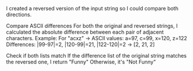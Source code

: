 I created a reversed version of the input string so I could compare both directions.

Compare ASCII differences For both the original and reversed strings, I calculated the absolute difference between each pair of adjacent characters. Example: For "acxz" → ASCII values: a=97, c=99, x=120, z=122 Differences: |99-97|=2, |120-99|=21, |122-120|=2 → [2, 21, 2]

Check if both lists match If the difference list of the original string matches the reversed one, I return "Funny" Otherwise, it's "Not Funny"